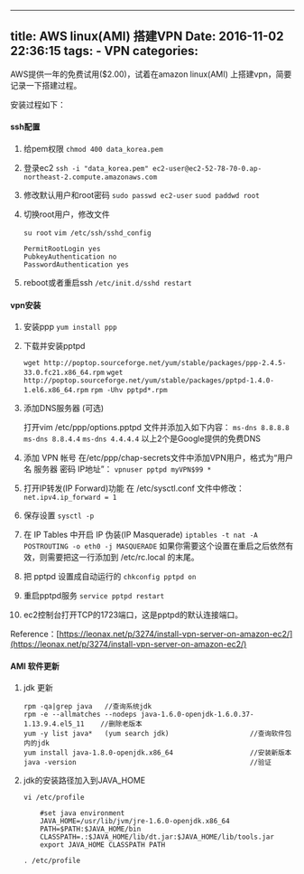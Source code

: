 --------------
title: AWS linux(AMI) 搭建VPN
Date: 2016-11-02 22:36:15
tags: 
	- VPN
categories: 
--------------

AWS提供一年的免费试用($2.00)，试着在amazon linux(AMI) 上搭建vpn，简要记录一下搭建过程。

<!-- more -->

安装过程如下：

#### ssh配置

1. 给pem权限
    `chmod 400 data_korea.pem`

2. 登录ec2
    `ssh -i "data_korea.pem" ec2-user@ec2-52-78-70-0.ap-northeast-2.compute.amazonaws.com`

3. 修改默认用户和root密码
    `sudo passwd ec2-user`
    `suod paddwd root`

4. 切换root用户，修改文件
    
    `su root`
    `vim /etc/ssh/sshd_config`
    
    ```
    PermitRootLogin yes
    PubkeyAuthentication no
    PasswordAuthentication yes
    ```

5. reboot或者重启ssh  `/etc/init.d/sshd restart`


#### vpn安装

1. 安装ppp
    `yum install ppp`

2. 下载并安装pptpd
    
    `wget http://poptop.sourceforge.net/yum/stable/packages/ppp-2.4.5-33.0.fc21.x86_64.rpm`
    `wget http://poptop.sourceforge.net/yum/stable/packages/pptpd-1.4.0-1.el6.x86_64.rpm`
    `rpm -Uhv pptpd*.rpm`

3. 添加DNS服务器 (可选)

    打开vim /etc/ppp/options.pptpd 文件并添加入如下内容：
    `ms-dns 8.8.8.8`
    `ms-dns 8.8.4.4`
    `ms-dns 4.4.4.4`
    以上2个是Google提供的免费DNS

4. 添加 VPN 帐号
    在/etc/ppp/chap-secrets文件中添加VPN用户，格式为“用户名 服务器 密码 IP地址”：
    `vpnuser pptpd myVPN$99 *`

5. 打开IP转发(IP Forward)功能
    在 /etc/sysctl.conf 文件中修改：
    `net.ipv4.ip_forward = 1`

6. 保存设置
    `sysctl -p`

7. 在 IP Tables 中开启 IP 伪装(IP Masquerade)
    `iptables -t nat -A POSTROUTING -o eth0 -j MASQUERADE`
    如果你需要这个设置在重启之后依然有效，则需要把这一行添加到 /etc/rc.local 的末尾。

8. 把 pptpd 设置成自动运行的
    `chkconfig pptpd on`

9. 重启pptpd服务
    `service pptpd restart`

9. ec2控制台打开TCP的1723端口，这是pptpd的默认连接端口。

Reference：[https://leonax.net/p/3274/install-vpn-server-on-amazon-ec2/](https://leonax.net/p/3274/install-vpn-server-on-amazon-ec2/)

#### AMI 软件更新

1. jdk 更新
    ```
    rpm -qa|grep java   //查询系统jdk
    rpm -e --allmatches --nodeps java-1.6.0-openjdk-1.6.0.37-1.13.9.4.el5_11    //删除老版本
    yum -y list java*   (yum search jdk)                    //查询软件包内的jdk
    yum install java-1.8.0-openjdk.x86_64                   //安装新版本
    java -version                                           //验证
    ```

2. jdk的安装路径加入到JAVA_HOME
    
    `vi /etc/profile`

    ```shell
        #set java environment
        JAVA_HOME=/usr/lib/jvm/jre-1.6.0-openjdk.x86_64
        PATH=$PATH:$JAVA_HOME/bin
        CLASSPATH=.:$JAVA_HOME/lib/dt.jar:$JAVA_HOME/lib/tools.jar
        export JAVA_HOME CLASSPATH PATH
    ```

    `. /etc/profile`
